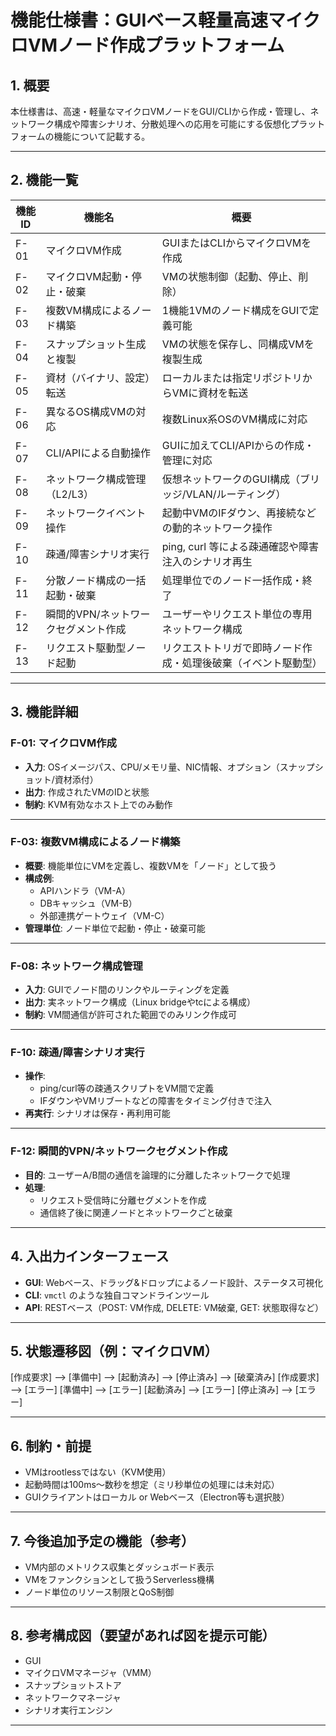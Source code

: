# 機能仕様書：GUIベース軽量高速マイクロVMノード作成プラットフォーム

## 1. 概要

本仕様書は、高速・軽量なマイクロVMノードをGUI/CLIから作成・管理し、ネットワーク構成や障害シナリオ、分散処理への応用を可能にする仮想化プラットフォームの機能について記載する。

---

## 2. 機能一覧

| 機能ID | 機能名                                 | 概要                                                                 |
|--------|----------------------------------------|----------------------------------------------------------------------|
| F-01   | マイクロVM作成                         | GUIまたはCLIからマイクロVMを作成                                    |
| F-02   | マイクロVM起動・停止・破棄             | VMの状態制御（起動、停止、削除）                                    |
| F-03   | 複数VM構成によるノード構築             | 1機能1VMのノード構成をGUIで定義可能                                 |
| F-04   | スナップショット生成と複製             | VMの状態を保存し、同構成VMを複製生成                                |
| F-05   | 資材（バイナリ、設定）転送             | ローカルまたは指定リポジトリからVMに資材を転送                     |
| F-06   | 異なるOS構成VMの対応                   | 複数Linux系OSのVM構成に対応                                         |
| F-07   | CLI/APIによる自動操作                   | GUIに加えてCLI/APIからの作成・管理に対応                            |
| F-08   | ネットワーク構成管理（L2/L3）           | 仮想ネットワークのGUI構成（ブリッジ/VLAN/ルーティング）             |
| F-09   | ネットワークイベント操作               | 起動中VMのIFダウン、再接続などの動的ネットワーク操作                |
| F-10   | 疎通/障害シナリオ実行                  | ping, curl 等による疎通確認や障害注入のシナリオ再生                |
| F-11   | 分散ノード構成の一括起動・破棄         | 処理単位でのノード一括作成・終了                                   |
| F-12   | 瞬間的VPN/ネットワークセグメント作成   | ユーザーやリクエスト単位の専用ネットワーク構成                      |
| F-13   | リクエスト駆動型ノード起動             | リクエストトリガで即時ノード作成・処理後破棄（イベント駆動型）     |

---

## 3. 機能詳細

### F-01: マイクロVM作成
- **入力**: OSイメージパス、CPU/メモリ量、NIC情報、オプション（スナップショット/資材添付）
- **出力**: 作成されたVMのIDと状態
- **制約**: KVM有効なホスト上でのみ動作

---

### F-03: 複数VM構成によるノード構築
- **概要**: 機能単位にVMを定義し、複数VMを「ノード」として扱う
- **構成例**:
  - APIハンドラ（VM-A）
  - DBキャッシュ（VM-B）
  - 外部連携ゲートウェイ（VM-C）
- **管理単位**: ノード単位で起動・停止・破棄可能

---

### F-08: ネットワーク構成管理
- **入力**: GUIでノード間のリンクやルーティングを定義
- **出力**: 実ネットワーク構成（Linux bridgeやtcによる構成）
- **制約**: VM間通信が許可された範囲でのみリンク作成可

---

### F-10: 疎通/障害シナリオ実行
- **操作**:
  - ping/curl等の疎通スクリプトをVM間で定義
  - IFダウンやVMリブートなどの障害をタイミング付きで注入
- **再実行**: シナリオは保存・再利用可能

---

### F-12: 瞬間的VPN/ネットワークセグメント作成
- **目的**: ユーザーA/B間の通信を論理的に分離したネットワークで処理
- **処理**:
  - リクエスト受信時に分離セグメントを作成
  - 通信終了後に関連ノードとネットワークごと破棄

---

## 4. 入出力インターフェース

- **GUI**: Webベース、ドラッグ&ドロップによるノード設計、ステータス可視化
- **CLI**: `vmctl` のような独自コマンドラインツール
- **API**: RESTベース（POST: VM作成, DELETE: VM破棄, GET: 状態取得など）

---

## 5. 状態遷移図（例：マイクロVM）

[作成要求] --> [準備中] --> [起動済み] --> [停止済み] --> [破棄済み]
[作成要求] --> [エラー]
[準備中] --> [エラー]
[起動済み] --> [エラー]
[停止済み] --> [エラー]

---

## 6. 制約・前提

- VMはrootlessではない（KVM使用）
- 起動時間は100ms～数秒を想定（ミリ秒単位の処理には未対応）
- GUIクライアントはローカル or Webベース（Electron等も選択肢）

---

## 7. 今後追加予定の機能（参考）

- VM内部のメトリクス収集とダッシュボード表示
- VMをファンクションとして扱うServerless機構
- ノード単位のリソース制限とQoS制御

---

## 8. 参考構成図（要望があれば図を提示可能）
- GUI
- マイクロVMマネージャ（VMM）
- スナップショットストア
- ネットワークマネージャ
- シナリオ実行エンジン

---